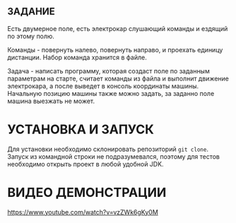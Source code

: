 ## ЗАДАНИЕ
Есть двумерное поле, есть электрокар слушающий команды и ездящий по этому полю.

Команды - повернуть налево, повернуть направо, и проехать единицу дистанции.
Набор команда хранится в файле.

Задача - написать программу, которая создаст поле по заданным параметрам на старте, считает команды из файла и выполнит движение 
электрокара, а после выведет в консоль координаты машины.
Начальную позицию машины также можно задать, за заданно поле машина выезжать не может.

# УСТАНОВКА И ЗАПУСК
Для установки необходимо склонировать репозиторий `git clone`. Запуск из командной строки не подразумевался, поэтому для тестов необходимо открыть
проект в любой удобной JDK.

# ВИДЕО ДЕМОНСТРАЦИИ
https://www.youtube.com/watch?v=vzZWk6gKy0M
